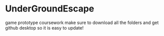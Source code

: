 # UnderGroundEscape
 game prototype coursework
make sure to download all the folders and get github desktop so it is easy to update!
